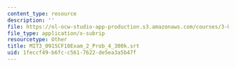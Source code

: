 ```yaml
---
content_type: resource
description: ''
file: https://ol-ocw-studio-app-production.s3.amazonaws.com/courses/3-091sc-introduction-to-solid-state-chemistry-fall-2010/1feccf49b6fcc5617622de5ea3a5b47f_MIT3_091SCF10Exam_2_Prob_4_300k.srt
file_type: application/x-subrip
resourcetype: Other
title: MIT3_091SCF10Exam_2_Prob_4_300k.srt
uid: 1feccf49-b6fc-c561-7622-de5ea3a5b47f
---
```

